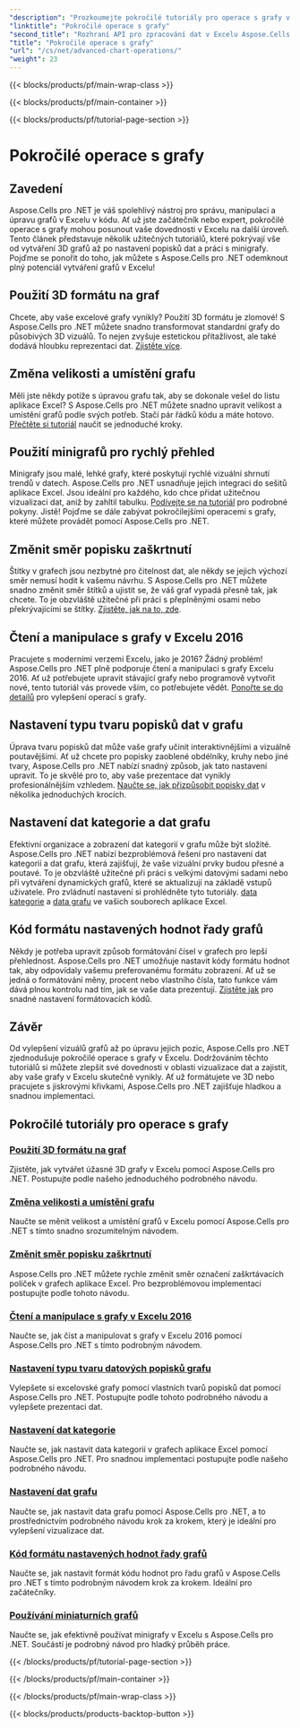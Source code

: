 ```yaml
---
"description": "Prozkoumejte pokročilé tutoriály pro operace s grafy v Aspose.Cells pro .NET, včetně 3D grafů, změny velikosti grafů, popisků zaškrtnutí a dalších, s pomocí snadno srozumitelných návodů."
"linktitle": "Pokročilé operace s grafy"
"second_title": "Rozhraní API pro zpracování dat v Excelu Aspose.Cells v .NET"
"title": "Pokročilé operace s grafy"
"url": "/cs/net/advanced-chart-operations/"
"weight": 23
---
```


{{< blocks/products/pf/main-wrap-class >}}

{{< blocks/products/pf/main-container >}}

{{< blocks/products/pf/tutorial-page-section >}}

# Pokročilé operace s grafy

## Zavedení

Aspose.Cells pro .NET je váš spolehlivý nástroj pro správu, manipulaci a úpravu grafů v Excelu v kódu. Ať už jste začátečník nebo expert, pokročilé operace s grafy mohou posunout vaše dovednosti v Excelu na další úroveň. Tento článek představuje několik užitečných tutoriálů, které pokrývají vše od vytváření 3D grafů až po nastavení popisků dat a práci s minigrafy. Pojďme se ponořit do toho, jak můžete s Aspose.Cells pro .NET odemknout plný potenciál vytváření grafů v Excelu!

## Použití 3D formátu na graf

Chcete, aby vaše excelové grafy vynikly? Použití 3D formátu je zlomové! S Aspose.Cells pro .NET můžete snadno transformovat standardní grafy do působivých 3D vizuálů. To nejen zvyšuje estetickou přitažlivost, ale také dodává hloubku reprezentaci dat. [Zjistěte více](./apply-3d-format-to-chart/).

## Změna velikosti a umístění grafu

Měli jste někdy potíže s úpravou grafu tak, aby se dokonale vešel do listu aplikace Excel? S Aspose.Cells pro .NET můžete snadno upravit velikost a umístění grafů podle svých potřeb. Stačí pár řádků kódu a máte hotovo. [Přečtěte si tutoriál](./change-chart-size-and-position/) naučit se jednoduché kroky.

## Použití minigrafů pro rychlý přehled

Minigrafy jsou malé, lehké grafy, které poskytují rychlé vizuální shrnutí trendů v datech. Aspose.Cells pro .NET usnadňuje jejich integraci do sešitů aplikace Excel. Jsou ideální pro každého, kdo chce přidat užitečnou vizualizaci dat, aniž by zahltil tabulku. [Podívejte se na tutoriál](./using-sparklines/) pro podrobné pokyny.
Jistě! Pojďme se dále zabývat pokročilejšími operacemi s grafy, které můžete provádět pomocí Aspose.Cells pro .NET.

## Změnit směr popisku zaškrtnutí

Štítky v grafech jsou nezbytné pro čitelnost dat, ale někdy se jejich výchozí směr nemusí hodit k vašemu návrhu. S Aspose.Cells pro .NET můžete snadno změnit směr štítků a ujistit se, že váš graf vypadá přesně tak, jak chcete. To je obzvláště užitečné při práci s přeplněnými osami nebo překrývajícími se štítky. [Zjistěte, jak na to, zde](./change-tick-label-direction/).

## Čtení a manipulace s grafy v Excelu 2016

Pracujete s moderními verzemi Excelu, jako je 2016? Žádný problém! Aspose.Cells pro .NET plně podporuje čtení a manipulaci s grafy Excelu 2016. Ať už potřebujete upravit stávající grafy nebo programově vytvořit nové, tento tutoriál vás provede vším, co potřebujete vědět. [Ponořte se do detailů](./read-and-manipulate-excel-2016-charts/) pro vylepšení operací s grafy.

## Nastavení typu tvaru popisků dat v grafu

Úprava tvaru popisků dat může vaše grafy učinit interaktivnějšími a vizuálně poutavějšími. Ať už chcete pro popisky zaoblené obdélníky, kruhy nebo jiné tvary, Aspose.Cells pro .NET nabízí snadný způsob, jak tato nastavení upravit. To je skvělé pro to, aby vaše prezentace dat vynikly profesionálnějším vzhledem. [Naučte se, jak přizpůsobit popisky dat](./set-shape-type-of-data-labels-of-chart/) v několika jednoduchých krocích.

## Nastavení dat kategorie a dat grafu

Efektivní organizace a zobrazení dat kategorií v grafu může být složité. Aspose.Cells pro .NET nabízí bezproblémová řešení pro nastavení dat kategorií a dat grafu, která zajišťují, že vaše vizuální prvky budou přesné a poutavé. To je obzvláště užitečné při práci s velkými datovými sadami nebo při vytváření dynamických grafů, které se aktualizují na základě vstupů uživatele. Pro zvládnutí nastavení si prohlédněte tyto tutoriály. [data kategorie](./setting-category-data/) a [data grafu](./setting-chart-data/) ve vašich souborech aplikace Excel.

## Kód formátu nastavených hodnot řady grafů

Někdy je potřeba upravit způsob formátování čísel v grafech pro lepší přehlednost. Aspose.Cells pro .NET umožňuje nastavit kódy formátu hodnot tak, aby odpovídaly vašemu preferovanému formátu zobrazení. Ať už se jedná o formátování měny, procent nebo vlastního čísla, tato funkce vám dává plnou kontrolu nad tím, jak se vaše data prezentují. [Zjistěte jak](./set-values-format-code-of-chart-series/) pro snadné nastavení formátovacích kódů.

## Závěr

Od vylepšení vizuálů grafů až po úpravu jejich pozic, Aspose.Cells pro .NET zjednodušuje pokročilé operace s grafy v Excelu. Dodržováním těchto tutoriálů si můžete zlepšit své dovednosti v oblasti vizualizace dat a zajistit, aby vaše grafy v Excelu skutečně vynikly. Ať už formátujete ve 3D nebo pracujete s jiskrovými křivkami, Aspose.Cells pro .NET zajišťuje hladkou a snadnou implementaci.

## Pokročilé tutoriály pro operace s grafy
### [Použití 3D formátu na graf](./apply-3d-format-to-chart/)
Zjistěte, jak vytvářet úžasné 3D grafy v Excelu pomocí Aspose.Cells pro .NET. Postupujte podle našeho jednoduchého podrobného návodu.
### [Změna velikosti a umístění grafu](./change-chart-size-and-position/)
Naučte se měnit velikost a umístění grafů v Excelu pomocí Aspose.Cells pro .NET s tímto snadno srozumitelným návodem.
### [Změnit směr popisku zaškrtnutí](./change-tick-label-direction/)
Aspose.Cells pro .NET můžete rychle změnit směr označení zaškrtávacích políček v grafech aplikace Excel. Pro bezproblémovou implementaci postupujte podle tohoto návodu.
### [Čtení a manipulace s grafy v Excelu 2016](./read-and-manipulate-excel-2016-charts/)
Naučte se, jak číst a manipulovat s grafy v Excelu 2016 pomocí Aspose.Cells pro .NET s tímto podrobným návodem.
### [Nastavení typu tvaru datových popisků grafu](./set-shape-type-of-data-labels-of-chart/)
Vylepšete si excelovské grafy pomocí vlastních tvarů popisků dat pomocí Aspose.Cells pro .NET. Postupujte podle tohoto podrobného návodu a vylepšete prezentaci dat.
### [Nastavení dat kategorie](./setting-category-data/)
Naučte se, jak nastavit data kategorií v grafech aplikace Excel pomocí Aspose.Cells pro .NET. Pro snadnou implementaci postupujte podle našeho podrobného návodu.
### [Nastavení dat grafu](./setting-chart-data/)
Naučte se, jak nastavit data grafu pomocí Aspose.Cells pro .NET, a to prostřednictvím podrobného návodu krok za krokem, který je ideální pro vylepšení vizualizace dat.
### [Kód formátu nastavených hodnot řady grafů](./set-values-format-code-of-chart-series/)
Naučte se, jak nastavit formát kódu hodnot pro řadu grafů v Aspose.Cells pro .NET s tímto podrobným návodem krok za krokem. Ideální pro začátečníky.
### [Používání miniaturních grafů](./using-sparklines/)
Naučte se, jak efektivně používat minigrafy v Excelu s Aspose.Cells pro .NET. Součástí je podrobný návod pro hladký průběh práce.

{{< /blocks/products/pf/tutorial-page-section >}}

{{< /blocks/products/pf/main-container >}}

{{< /blocks/products/pf/main-wrap-class >}}

{{< blocks/products/products-backtop-button >}}